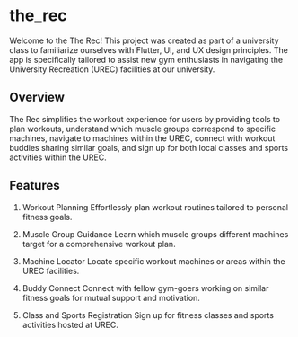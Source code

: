 # the_rec

Welcome to the The Rec! This project was created as part of a university class to familiarize ourselves with Flutter, UI, and UX design principles. The app is specifically tailored to assist new gym enthusiasts in navigating the University Recreation (UREC) facilities at our university.

## Overview

The Rec simplifies the workout experience for users by providing tools to plan workouts, understand which muscle groups correspond to specific machines, navigate to machines within the UREC, connect with workout buddies sharing similar goals, and sign up for both local classes and sports activities within the UREC.

## Features

1. Workout Planning
Effortlessly plan workout routines tailored to personal fitness goals.

2. Muscle Group Guidance
Learn which muscle groups different machines target for a comprehensive workout plan.

3. Machine Locator
Locate specific workout machines or areas within the UREC facilities.

4. Buddy Connect
Connect with fellow gym-goers working on similar fitness goals for mutual support and motivation.

5. Class and Sports Registration
Sign up for fitness classes and sports activities hosted at UREC.



